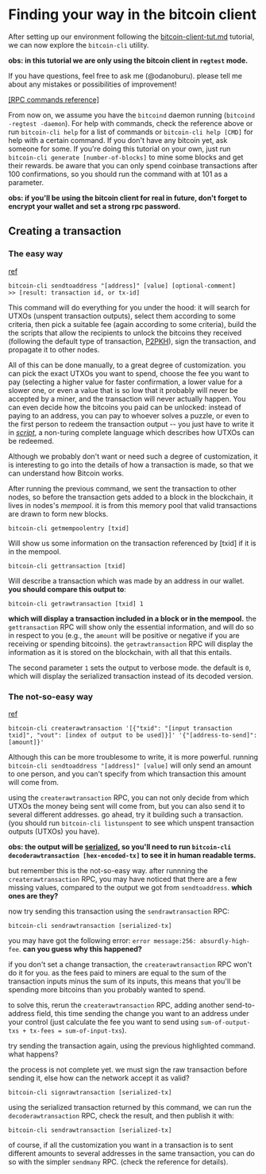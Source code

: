 # Finding your way in the bitcoin client

After setting up our environment following the [bitcoin-client-tut.md](/bitcoin-client-tut.md)
tutorial, we can now explore the `bitcoin-cli` utility.

**obs: in this tutorial we are only using the bitcoin client in
`regtest` mode.**

If you have questions, feel free to ask me (@odanoburu). please tell
me about any mistakes or possibilities of improvement!

[[RPC commands
reference]](https://bitcoin.org/en/developer-reference#rpc-quick-reference)

From now on, we assume you have the `bitcoind` daemon running
(`bitcoind -regtest -daemon`). For help with commands, check the
reference above or run `bitcoin-cli help` for a list of commands or
`bitcoin-cli help [CMD]` for help with a certain command. If you don't
have any bitcoin yet, ask someone for some. If you're doing this
tutorial on your own, just run `bitcoin-cli generate
[number-of-blocks]` to mine some blocks and get their rewards. be
aware that you can only spend coinbase transactions after 100
confirmations, so you should run the command with at 101 as a
parameter.

**obs: if you'll be using the bitcoin client for real in future, don't
forget to encrypt your wallet and set a strong rpc password.**

## Creating a transaction 

### The easy way

[ref](https://bitcoin.org/en/developer-reference#sendtoaddress)

	bitcoin-cli sendtoaddress "[address]" [value] [optional-comment]
	>> [result: transaction id, or tx-id]

This command will do everything for you under the hood: it will search
for UTXOs (unspent transaction outputs), select them according to some
criteria, then pick a suitable fee (again according to some criteria),
build the the scripts that allow the recipients to unlock the bitcoins
they received (following the default type of
transaction, [P2PKH](https://bitcoin.org/en/glossary/p2pkh-address)),
sign the transaction, and propagate it to other nodes.

All of this can be done manually, to a great degree of
customization. you can pick the exact UTXOs you want to spend, choose
the fee you want to pay (selecting a higher value for faster
confirmation, a lower value for a slower one, or even a value that is
so low that it probably will never be accepted by a miner, and the
transaction will never actually happen. You can even decide how the
bitcoins you paid can be unlocked: instead of paying to an address,
you can pay to whoever solves a puzzle, or even to the first person to
redeem the transaction output -- you just have to write it
in [*script*](https://en.bitcoin.it/wiki/Script), a non-turing
complete language which describes how UTXOs can be redeemed.

Although we probably don't want or need such a degree of
customization, it is interesting to go into the details of how a
transaction is made, so that we can understand how Bitcoin works.

After running the previous command, we sent the transaction to other
nodes, so before the transaction gets added to a block in the
blockchain, it lives in nodes's *mempool*. it is from this memory pool
that valid transactions are drawn to form new blocks.

	bitcoin-cli getmempoolentry [txid]
	
Will show us some information on the transaction referenced by [txid]
if it is in the mempool.

	bitcoin-cli gettransaction [txid]

Will describe a transaction which was made by an address in our
wallet. **you should compare this output to**:

	bitcoin-cli getrawtransaction [txid] 1

**which will display a transaction included in a block or in the
mempool.** the `gettransaction` RPC will show only the essential
information, and will do so in respect to you (e.g., the `amount` will
be positive or negative if you are receiving or spending
bitcoins). the `getrawtransaction` RPC will display the information as
it is stored on the blockchain, with all that this entails.

The second parameter `1` sets the output to verbose mode. the default
is `0`, which will display the serialized transaction instead of its
decoded version.

### The not-so-easy way

[ref](https://bitcoin.org/en/developer-reference#createrawtransaction)

	bitcoin-cli createrawtransaction '[{"txid":	"[input transaction txid]",	"vout": [index of output to be used]}]'	'{"[address-to-send]":	[amount]}'

Although this can be more troublesome to write, it is more
powerful. running `bitcoin-cli sendtoaddress "[address]" [value]` will
only send an amount to one person, and you can't specify from which
transaction this amount will come from.

using the `createrawtransaction` RPC, you can not only decide from
which UTXOs the money being sent will come from, but you can also send
it to several different addresses. go ahead, try it building such a
transaction. (you should run `bitcoin-cli listunspent` to see which
unspent transaction outputs (UTXOs) you have).

**obs: the output will
be
[serialized](https://bitcoin.org/en/developer-reference#raw-transaction-format),
so you'll need to run `bitcoin-cli decoderawtransaction
[hex-encoded-tx]` to see it in human readable terms.**

but remember this is the not-so-easy way. after runnning the
`createrawtransaction` RPC, you may have noticed that there are a few
missing values, compared to the output we got from
`sendtoaddress`. **which ones are they?**

now try sending this transaction using the `sendrawtransaction` RPC:

	bitcoin-cli sendrawtransaction [serialized-tx]
	
you may have got the following error: `error message:256:
absurdly-high-fee`. **can you guess why this happened?**

if you don't set a change transaction, the `createrawtransaction` RPC
won't do it for you. as the fees paid to miners are equal to the sum
of the transaction inputs minus the sum of its inputs, this means that
you'll be spending more bitcoins than you probably wanted to spend.

to solve this, rerun the `createrawtransaction` RPC, adding another
send-to-address field, this time sending the change you want to an
address under your control (just calculate the fee you want to send
using `sum-of-output-txs + tx-fees = sum-of-input-txs`).

try sending the transaction again, using the previous highlighted
command. what happens?

the process is not complete yet. we must sign the raw transaction
before sending it, else how can the network accept it as valid?

	bitcoin-cli signrawtransaction [serialized-tx]
	
using the serialized transaction returned by this command, we can run
the `decoderawtransaction` RPC, check the result, and then publish it
with:

	bitcoin-cli sendrawtransaction [serialized-tx]

of course, if all the customization you want in a transaction is to
sent different amounts to several addresses in the same transaction,
you can do so with the simpler `sendmany` RPC. (check the reference
for details).
